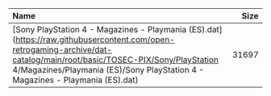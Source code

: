 |Name|Size|
|:---|---:|
|[Sony PlayStation 4 - Magazines - Playmania (ES).dat](https://raw.githubusercontent.com/open-retrogaming-archive/dat-catalog/main/root/basic/TOSEC-PIX/Sony/PlayStation 4/Magazines/Playmania (ES)/Sony PlayStation 4 - Magazines - Playmania (ES).dat)|31697|
